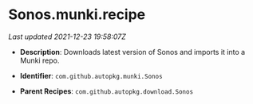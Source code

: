 # Sonos.munki.recipe

_Last updated 2021-12-23 19:58:07Z_

- **Description**: Downloads latest version of Sonos and imports it into a Munki repo.

- **Identifier**: `com.github.autopkg.munki.Sonos`

- **Parent Recipes**: `com.github.autopkg.download.Sonos`